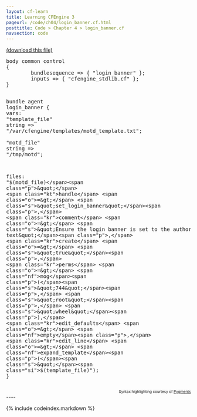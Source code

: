 ```yaml
---
layout: cf-learn
title: Learning CFEngine 3
pageurl: /code/ch04/login_banner.cf.html
posttitle: Code > Chapter 4 > login_banner.cf
navsection: code
---
```


[(download this file)](https://raw.github.com/zzamboni/cf-learn.info/master/src/ch04/login_banner.cf)

<div class="highlight"><pre><span class="k">body</span> <span class="k">common</span> <span class="k">control</span> 
<span class="p">{</span>
        <span class="kr">bundlesequence</span> <span class="o">=&gt;</span> <span class="p">{</span> <span class="s">&quot;login_banner&quot;</span> <span class="p">};</span>
        <span class="kr">inputs</span> <span class="o">=&gt;</span> <span class="p">{</span> <span class="s">&quot;cfengine_stdlib.cf&quot;</span> <span class="p">};</span> 
<span class="p">}</span>

<span class="k">bundle</span> <span class="k">agent</span> <span class="nf">login_banner</span>
<span class="p">{</span>
  <span class="kd">vars</span><span class="p">:</span>
      <span class="p">&quot;</span><span class="nv">template_file</span><span class="p">&quot;</span> <span class="kt">string</span> <span class="o">=&gt;</span> <span class="s">&quot;/var/cfengine/templates/motd_template.txt&quot;</span><span class="p">;</span>   
      <span class="p">&quot;</span><span class="nv">motd_file</span><span class="p">&quot;</span>     <span class="kt">string</span> <span class="o">=&gt;</span> <span class="s">&quot;/tmp/motd&quot;</span><span class="p">;</span> 
      
  <span class="kd">files</span><span class="p">:</span>
      <span class="p">&quot;</span><span class="nv">$(motd_file)</span><span class="p">&quot;</span>   
        <span class="kt">handle</span> <span class="o">=&gt;</span> <span class="s">&quot;set_login_banner&quot;</span><span class="p">,</span>
        <span class="kr">comment</span> <span class="o">=&gt;</span> <span class="s">&quot;Ensure the login banner is set to the authorized text&quot;</span><span class="p">,</span>
        <span class="kr">create</span> <span class="o">=&gt;</span> <span class="s">&quot;true&quot;</span><span class="p">,</span>
        <span class="kr">perms</span> <span class="o">=&gt;</span> <span class="nf">mog</span><span class="p">(</span><span class="s">&quot;744&quot;</span><span class="p">,</span> <span class="s">&quot;root&quot;</span><span class="p">,</span> <span class="s">&quot;wheel&quot;</span><span class="p">),</span>
        <span class="kr">edit_defaults</span> <span class="o">=&gt;</span> <span class="nf">empty</span><span class="p">,</span>
        <span class="kr">edit_line</span> <span class="o">=&gt;</span> <span class="nf">expand_template</span><span class="p">(</span><span class="s">&quot;</span><span class="si">$(template_file)</span><span class="s">&quot;</span><span class="p">);</span> 
<span class="p">}</span>
</pre></div>

<div align="right"><font size="-2">Syntax highlighting courtesy of <a href="http://blog.zzamboni.org/cfengine3-lexer-for-pygments">Pygments</a></font></div>
----

{% include codeindex.markdown %}

